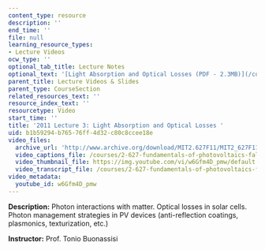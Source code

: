 ```yaml
---
content_type: resource
description: ''
end_time: ''
file: null
learning_resource_types:
- Lecture Videos
ocw_type: ''
optional_tab_title: Lecture Notes
optional_text: '[Light Absorption and Optical Losses (PDF - 2.3MB)](/courses/2-627-fundamentals-of-photovoltaics-fall-2013/resources/mit2_627f13_lec03)'
parent_title: Lecture Videos & Slides
parent_type: CourseSection
related_resources_text: ''
resource_index_text: ''
resourcetype: Video
start_time: ''
title: '2011 Lecture 3: Light Absorption and Optical Losses '
uid: b1b59294-b765-76ff-4d32-c80c8ccee18e
video_files:
  archive_url: 'http://www.archive.org/download/MIT2.627F11/MIT2_627F11_lec03_300k.mp4 '
  video_captions_file: /courses/2-627-fundamentals-of-photovoltaics-fall-2013/55aeb6e09eaf548b97b32a93b4c8c1b8_w6Gfm4D_pmw.vtt
  video_thumbnail_file: https://img.youtube.com/vi/w6Gfm4D_pmw/default.jpg
  video_transcript_file: /courses/2-627-fundamentals-of-photovoltaics-fall-2013/6c4038f677242abc59922f345b77d605_w6Gfm4D_pmw.pdf
video_metadata:
  youtube_id: w6Gfm4D_pmw
---
```


**Description:** Photon interactions with matter. Optical losses in solar cells. Photon management strategies in PV devices (anti-reflection coatings, plasmonics, texturization, etc.)

**Instructor:** Prof. Tonio Buonassisi




